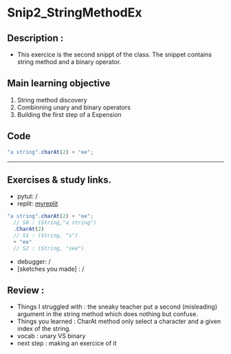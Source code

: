 # Snip2_StringMethodEx

## Description :
* This exercice is the second snippt of the class. The snippet contains string method and a binary operator.


## Main learning objective
1. String method discovery
2. Combinning unary and binary operators
3. Building the first step of a Expension

## Code

```js
"a string".charAt(2) + "ee";
```
___

## Exercises & study links.  
* pytut: /
* replit: [myreplit](https://repl.it/@Ludovic7127/see-a-string)  

```js
"a string".charAt(2) + "ee";
  // S0 : (String,"a string")
  .CharAt(2)
  // S1 : (String, "s")
  + "ee"
  // S2 : (String, "see")
```
* debugger: /
* [sketches you made] : /

## Review : 

* Things I struggled with : the sneaky teacher put a second (misleading) argument in the string method which does nothing but confuse.
* Things you learned : CharAt method only select a character and a given index of the string.
* vocab : unary VS binary
* next step : making an exercice of it


